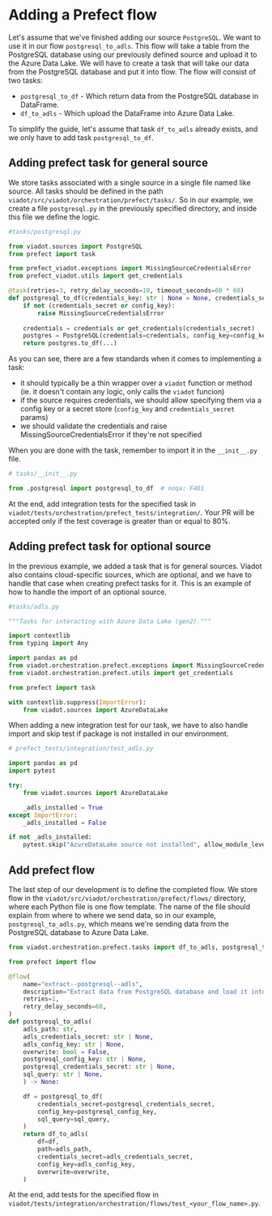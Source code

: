 # Adding a Prefect flow

Let's assume that we've finished adding our source `PostgreSQL`. We want to use it in our flow `postgresql_to_adls`. This flow will take a table from the PostgreSQL database using our previously defined source and upload it to the Azure Data Lake.
We will have to create a task that will take our data from the PostgreSQL database and put it into flow. 
The flow will consist of two tasks:

- `postgresql_to_df` - Which return data from the PostgreSQL database in DataFrame.
- `df_to_adls` - Which upload the DataFrame into Azure Data Lake.

To simplify the guide, let's assume that task `df_to_adls` already exists, and we only have to add task `postgresql_to_df`.


## Adding prefect task for general source

We store tasks associated with a single source in a single file named like source. All tasks should be defined in the path `viadot/src/viadot/orchestration/prefect/tasks/`.
So in our example, we create a file `postgresql.py` in the previously specified directory, and inside this file we define the logic.

```python
#tasks/postgresql.py

from viadot.sources import PostgreSQL
from prefect import task

from prefect_viadot.exceptions import MissingSourceCredentialsError
from prefect_viadot.utils import get_credentials

@task(retries=3, retry_delay_seconds=10, timeout_seconds=60 * 60)
def postgresql_to_df(credentials_key: str | None = None, credentials_secret: str | None = None, ...):
    if not (credentials_secret or config_key):
        raise MissingSourceCredentialsError
        
    credentials = credentials or get_credentials(credentials_secret)
    postgres = PostgreSQL(credentials=credentials, config_key=config_key)
    return postgres.to_df(...)
```

As you can see, there are a few standards when it comes to implementing a task:
- it should typically be a thin wrapper over a `viadot` function or method (ie. it doesn't contain any logic, only calls the `viadot` funcion)
- if the source requires credentials, we should allow specifying them via a config key or a secret store (`config_key` and `credentials_secret` params)
- we should validate the credentials and raise MissingSourceCredentialsError if they're not specified

When you are done with the task, remember to import it in the `__init__.py` file.

```python
# tasks/__init__.py

from .postgresql import postgresql_to_df  # noqa: F401
```

At the end, add integration tests for the specified task in `viadot/tests/orchestration/prefect_tests/integration/`. Your PR will be accepted only if the test coverage is greater than or equal to 80%.


## Adding prefect task for optional source

In the previous example, we added a task that is for general sources. Viadot also contains cloud-specific sources, which are optional, and we have to handle that case when creating prefect tasks for it. This is an example of how to handle the import of an optional source.

```python
#tasks/adls.py

"""Tasks for interacting with Azure Data Lake (gen2)."""

import contextlib
from typing import Any

import pandas as pd
from viadot.orchestration.prefect.exceptions import MissingSourceCredentialsError
from viadot.orchestration.prefect.utils import get_credentials

from prefect import task

with contextlib.suppress(ImportError):
    from viadot.sources import AzureDataLake

```

When adding a new integration test for our task, we have to also handle import and skip test if package is not installed in our environment.

```python
# prefect_tests/integration/test_adls.py

import pandas as pd
import pytest

try:
    from viadot.sources import AzureDataLake

    _adls_installed = True
except ImportError:
    _adls_installed = False

if not _adls_installed:
    pytest.skip("AzureDataLake source not installed", allow_module_level=True)

```

## Add prefect flow

The last step of our development is to define the completed flow. We store flow in the `viadot/src/viadot/orchestration/prefect/flows/` directory, where each Python file is one flow template.
The name of the file should explain from where to where we send data, so in our example, `postgresql_to_adls.py`, which means we're sending data from the PostgreSQL database to Azure Data Lake.

```python
from viadot.orchestration.prefect.tasks import df_to_adls, postgresql_to_df

from prefect import flow

@flow(
    name="extract--postgresql--adls",
    description="Extract data from PostgreSQL database and load it into Azure Data Lake.",
    retries=1,
    retry_delay_seconds=60,
)
def postgresql_to_adls(
    adls_path: str,
    adls_credentials_secret: str | None,
    adls_config_key: str | None,
    overwrite: bool = False,
    postgresql_config_key: str | None,
    postgresql_credentials_secret: str | None,
    sql_query: str | None,
    ) -> None:

    df = postgresql_to_df(
        credentials_secret=postgresql_credentials_secret,
        config_key=postgresql_config_key,
        sql_query=sql_query,
    )
    return df_to_adls(
        df=df,
        path=adls_path,
        credentials_secret=adls_credentials_secret,
        config_key=adls_config_key,
        overwrite=overwrite,
    )

```

At the end, add tests for the specified flow in `viadot/tests/integration/orchestration/flows/test_<your_flow_name>.py`.
